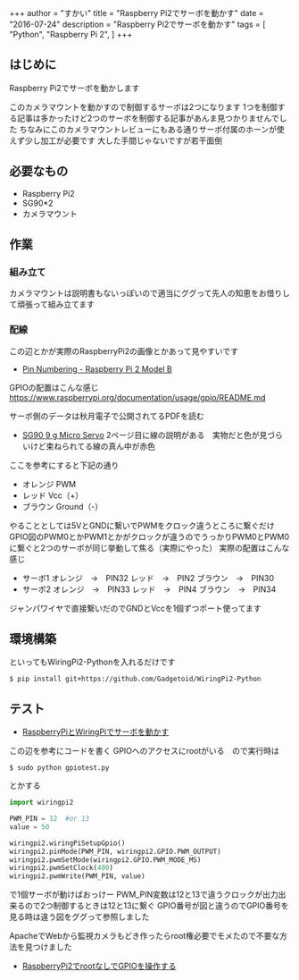 +++
author = "すかい"
title = "Raspberry Pi2でサーボを動かす"
date = "2016-07-24"
description = "Raspberry Pi2でサーボを動かす"
tags = [
    "Python",
    "Raspberry Pi 2",
]
+++

## はじめに

Raspberry Pi2でサーボを動かします

このカメラマウントを動かすので制御するサーボは2つになります 1つを制御する記事は多かったけど2つのサーボを制御する記事があんま見つかりませんでした ちなみにこのカメラマウントレビューにもある通りサーボ付属のホーンが使えず少し加工が必要です 大した手間じゃないですが若干面倒

## 必要なもの

- Raspberry Pi2
- SG90*2
- カメラマウント

## 作業

### 組み立て

カメラマウントは説明書もないっぽいので適当にググって先人の知恵をお借りして頑張って組み立てます

### 配線

この辺とかが実際のRaspberryPi2の画像とかあって見やすいです

- [Pin Numbering - Raspberry Pi 2 Model B](http://pi4j.com/pins/model-2b-rev1.html)

GPIOの配置はこんな感じ
https://www.raspberrypi.org/documentation/usage/gpio/README.md

サーボ側のデータは秋月電子で公開されてるPDFを読む

- [SG90 9 g Micro Servo](http://akizukidenshi.com/download/ds/towerpro/SG90.pdf)
  2ページ目に線の説明がある　実物だと色が見づらいけど束ねられてる線の真ん中が赤色

ここを参考にすると下記の通り

- オレンジ
  PWM
- レッド
  Vcc（+）
- ブラウン
  Ground（-）

やることとしては5VとGNDに繋いでPWMをクロック違うところに繋ぐだけ
GPIO図のPWM0とかPWM1とかがクロックが違うのでうっかりPWM0とPWM0に繋ぐと2つのサーボが同じ挙動して焦る（実際にやった）
実際の配置はこんな感じ

- サーボ1
  オレンジ　→　PIN32
  レッド　→　PIN2
  ブラウン　→　PIN30
- サーボ2
  オレンジ　→　PIN33
  レッド　→　PIN4
  ブラウン　→　PIN34

ジャンパワイヤで直接繋いだのでGNDとVccを1個ずつポート使ってます

## 環境構築

といってもWiringPi2-Pythonを入れるだけです

```
$ pip install git+https://github.com/Gadgetoid/WiringPi2-Python
```

## テスト

- [RaspberryPiとWiringPiでサーボを動かす](http://qiita.com/locatw/items/f15fd9df40153bbb4d27)

この辺を参考にコードを書く
GPIOへのアクセスにrootがいる　ので実行時は

```
$ sudo python gpiotest.py
```

とかする

```py
import wiringpi2

PWM_PIN = 12  #or 13
value = 50

wiringpi2.wiringPiSetupGpio()
wiringpi2.pinMode(PWM_PIN, wiringpi2.GPIO.PWM_OUTPUT)
wiringpi2.pwmSetMode(wiringpi2.GPIO.PWM_MODE_MS)
wiringpi2.pwmSetClock(400)
wiringpi2.pwmWrite(PWM_PIN, value)
```

で1個サーボが動けばおっけー
PWM_PIN変数は12と13で違うクロックが出力出来るので2つ制御するときは12と13に繋ぐ
GPIO番号が図と違うのでGPIO番号を見る時は違う図をググって参照しました

ApacheでWebから監視カメラもどき作ったらroot権必要でモメたので不要な方法を見つけました

- [RaspberryPi2でrootなしでGPIOを操作する](https://blog.sky-net.pw/post/RaspberryPi2でrootなしでGPIOを操作する)

